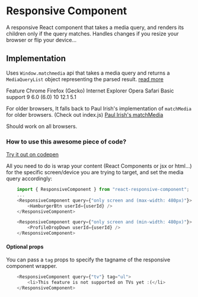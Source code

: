 # Responsive Component

A responsive React component that takes a media query, and renders its children only if the query matches. Handles changes if you resize your browser or flip your device...

## Implementation

Uses `Window.matchmedia` api that takes a media query and returns a `MediaQueryList` object representing the parsed result. [read more](https://developer.mozilla.org/en-US/docs/Web/API/Window/matchMedia)

Feature      Chrome  Firefox (Gecko) Internet Explorer   Opera   Safari
Basic support   9        6.0 (6.0)         10              12.1    5.1

For older browsers, It falls back to Paul Irish's implementation of `matchMedia` for older browsers. (Check out index.js)
[Paul Irish's matchMedia](https://github.com/paulirish/matchMedia.js/)

Should work on all browsers.

### How to use this awesome piece of code?

[Try it out on codepen](http://codepen.io/jfkhoury/pen/MegmwV)

All you need to do is wrap your content (React Components or jsx or html...) for the specific screen/device you are trying to target, and set the media query accordingly:

```javascript
    import { ResponsiveComponent } from "react-responsive-component";
    ...
    <ResponsiveComponent query={"only screen and (max-width: 480px)"}>
        <HamburgerBtn userId={userId} />
    </ResponsiveComponent>

    <ResponsiveComponent query={"only screen and (min-width: 480px)"}>
        <ProfileDropDown userId={userId} />
    </ResponsiveComponent>
```

#### Optional props

You can pass a `tag` props to specify the tagname of the responsive component wrapper.

```javascript
    <ResponsiveComponent query={"tv"} tag="ul">
        <li>This feature is not supported on TVs yet :(</li>
    </ResponsiveComponent>
```
